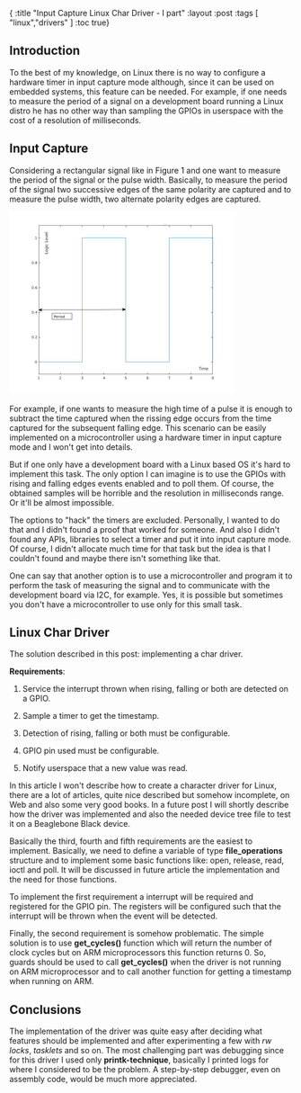 {
 :title "Input Capture Linux Char Driver - I part"
 :layout :post
 :tags [ "linux","drivers" ]
 :toc true}


## Introduction

To the best of my knowledge, on Linux there is no way to configure a hardware timer in input capture mode although, since it can be used on embedded systems, this feature can be needed. For example, if one needs to measure the period of a signal on a development board running a Linux distro he has no other way than sampling the GPIOs in userspace with the cost of a resolution of milliseconds.
<!--more-->

## Input Capture

Considering a rectangular signal like in Figure 1 and one want to measure the period of the signal or the pulse width. Basically, to measure the period of the signal two successive edges of the same polarity are captured and to measure the pulse width, two alternate polarity edges are captured. 

![Figure 1:Rectangular Signal][signal_plot]

For example, if one wants to measure the high time of a pulse it is enough to subtract the time captured when the rissing edge occurs from the time captured for the subsequent falling edge. This scenario can be easily implemented on a microcontroller using a hardware timer in input capture mode and I won't get into details.

But if one only have a development board with a Linux based OS it's hard to implement this task. The only option I can imagine is to use the GPIOs with rising and falling edges events enabled and to poll them. Of course, the obtained samples will be horrible and the resolution in milliseconds range. Or it'll be almost impossible. 

The options to "hack" the timers are excluded. Personally, I wanted to do that and I didn't found a proof that worked for someone. And also I didn't found any APIs, libraries to select a timer and put it into input capture mode. Of course, I didn't allocate much time for that task but the idea is that I couldn't found and maybe there isn't something like that. 

One can say that another option is to use a microcontroller and program it to perform the task of measuring the signal and to communicate with the development board via I2C, for example. Yes, it is possible but sometimes you don't have a microcontroller to use only for this small task. 

## Linux Char Driver

The solution described in this post: implementing a char driver. 

**Requirements**:

1. Service the interrupt thrown when rising, falling or both are detected on a GPIO.

2. Sample a timer to get the timestamp.

3. Detection of rising, falling or both must be configurable.

4. GPIO pin used must be configurable.

5. Notify userspace that a new value was read.

In this article I won't describe how to create a character driver for Linux, there are a lot of articles, quite nice described but somehow incomplete, on Web and also some very good books. In a future post I will shortly describe how the driver was implemented and also the needed device tree file to test it on a Beaglebone Black device.

Basically the third, fourth and fifth requirements are the easiest to implement. Basically, we need to define a variable of type **file_operations** structure and to implement some basic functions like: open, release, read, ioctl and poll. It will be discussed in future article the implementation and the need for those functions. 

To implement the first requirement a interrupt will be required and registered for the GPIO pin. The registers will be configured such that the interrupt will be thrown when the event will be detected. 

Finally, the second requirement is somehow problematic. The simple solution is to use **get_cycles()** function which will return the number of clock cycles but on ARM microprocessors this function returns 0. So, guards should be used to call **get_cycles()** when the driver is not running on ARM microprocessor and to call another function for getting a timestamp when running on ARM. 


## Conclusions

The implementation of the driver was quite easy after deciding what features should be implemented and after experimenting a few with *rw locks*, *tasklets* and so on. The most challenging part was debugging since for this driver I used only **printk-technique**, basically I printed logs for where I considered to be the problem. A step-by-step debugger, even on assembly code, would be much more appreciated.

[signal_plot]: /img/pwm_signal.jpg "Rectangular Signal"
